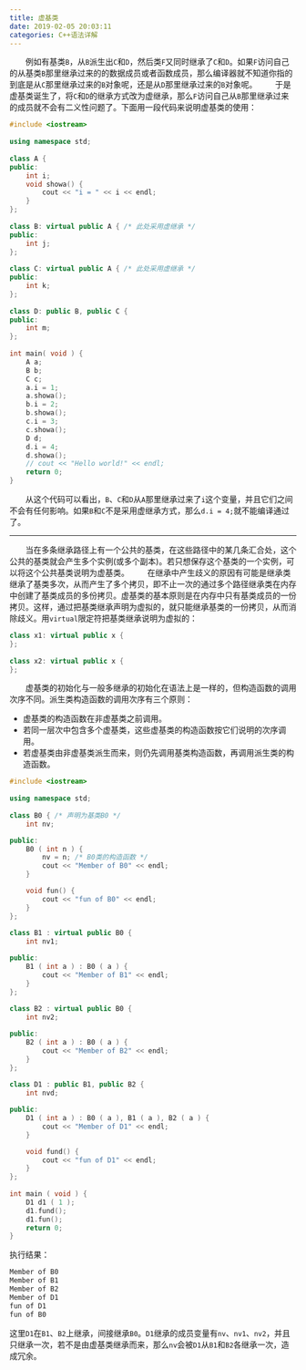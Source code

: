 ```yaml
---
title: 虚基类
date: 2019-02-05 20:03:11
categories: C++语法详解
---
```

&emsp;&emsp;例如有基类`B`，从`B`派生出`C`和`D`，然后类`F`又同时继承了`C`和`D`。如果`F`访问自己的从基类`B`那里继承过来的的数据成员或者函数成员，那么编译器就不知道你指的到底是从`C`那里继承过来的`B`对象呢，还是从`D`那里继承过来的`B`对象呢。
&emsp;&emsp;于是虚基类诞生了，将`C`和`D`的继承方式改为虚继承，那么`F`访问自己从`B`那里继承过来的成员就不会有二义性问题了。下面用一段代码来说明虚基类的使用：

``` cpp
#include <iostream>
​
using namespace std;
​
class A {
public:
    int i;
    void showa() {
        cout << "i = " << i << endl;
    }
};
​
class B: virtual public A { /* 此处采用虚继承 */
public:
    int j;
};
​
class C: virtual public A { /* 此处采用虚继承 */
public:
    int k;
};
​
class D: public B, public C {
public:
    int m;
};
​
int main( void ) {
    A a;
    B b;
    C c;
    a.i = 1;
    a.showa();
    b.i = 2;
    b.showa();
    c.i = 3;
    c.showa();
    D d;
    d.i = 4;
    d.showa();
    // cout << "Hello world!" << endl;
    return 0;
}
```

&emsp;&emsp;从这个代码可以看出，`B`、`C`和`D`从`A`那里继承过来了`i`这个变量，并且它们之间不会有任何影响。如果`B`和`C`不是采用虚继承方式，那么`d.i = 4;`就不能编译通过了。

---

&emsp;&emsp;当在多条继承路径上有一个公共的基类，在这些路径中的某几条汇合处，这个公共的基类就会产生多个实例(或多个副本)。若只想保存这个基类的一个实例，可以将这个公共基类说明为虚基类。
&emsp;&emsp;在继承中产生歧义的原因有可能是继承类继承了基类多次，从而产生了多个拷贝，即不止一次的通过多个路径继承类在内存中创建了基类成员的多份拷贝。虚基类的基本原则是在内存中只有基类成员的一份拷贝。这样，通过把基类继承声明为虚拟的，就只能继承基类的一份拷贝，从而消除歧义。用`virtual`限定符把基类继承说明为虚拟的：

``` cpp
class x1: virtual public x {
};
​
class x2: virtual public x {
};
```

&emsp;&emsp;虚基类的初始化与一般多继承的初始化在语法上是一样的，但构造函数的调用次序不同。派生类构造函数的调用次序有三个原则：

- 虚基类的构造函数在非虚基类之前调用。
- 若同一层次中包含多个虚基类，这些虚基类的构造函数按它们说明的次序调用。
- 若虚基类由非虚基类派生而来，则仍先调用基类构造函数，再调用派生类的构造函数。

``` cpp
#include <iostream>
​
using namespace std;
​
class B0 { /* 声明为基类B0 */
    int nv;

public:
    B0 ( int n ) {
        nv = n; /* B0类的构造函数 */
        cout << "Member of B0" << endl;
    }

    void fun() {
        cout << "fun of B0" << endl;
    }
};
​
class B1 : virtual public B0 {
    int nv1;

public:
    B1 ( int a ) : B0 ( a ) {
        cout << "Member of B1" << endl;
    }
};
​
class B2 : virtual public B0 {
    int nv2;

public:
    B2 ( int a ) : B0 ( a ) {
        cout << "Member of B2" << endl;
    }
};
​
class D1 : public B1, public B2 {
    int nvd;

public:
    D1 ( int a ) : B0 ( a ), B1 ( a ), B2 ( a ) {
        cout << "Member of D1" << endl;
    }

    void fund() {
        cout << "fun of D1" << endl;
    }
};
​
int main ( void ) {
    D1 d1 ( 1 );
    d1.fund();
    d1.fun();
    return 0;
}
```

执行结果：

``` cpp
Member of B0
Member of B1
Member of B2
Member of D1
fun of D1
fun of B0
```

这里`D1`在`B1`、`B2`上继承，间接继承`B0`。`D1`继承的成员变量有`nv`、`nv1`、`nv2`，并且只继承一次，若不是由虚基类继承而来，那么`nv`会被`D1`从`B1`和`B2`各继承一次，造成冗余。